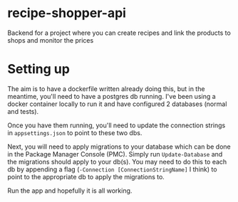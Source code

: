 # recipe-shopper-api
Backend for a project where you can create recipes and link the products to shops and monitor the prices

# Setting up
The aim is to have a dockerfile written already doing this, but in the meantime, you'll need to have a postgres db running. I've been using a docker container locally to run it and have configured 2 databases (normal and tests).

Once you have them running, you'll need to update the connection strings in `appsettings.json` to point to these two dbs.

Next, you will need to apply migrations to your database which can be done in the Package Manager Console (PMC). Simply run `Update-Database` and the migrations should apply to your db(s). You may need to do this to each db by appending a flag (`-Connection [ConnectionStringName]` I think) to point to the appropriate db to apply the migrations to.

Run the app and hopefully it is all working.

